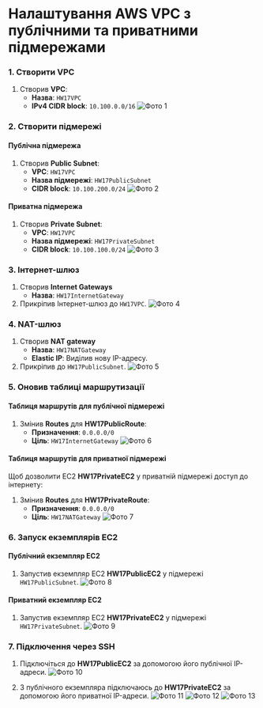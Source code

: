 # Налаштування AWS VPC з публічними та приватними підмережами

### 1. Створити VPC

1. Створив **VPC**:
   - **Назва**: `HW17VPC`
   - **IPv4 CIDR block**: `10.100.0.0/16`
![Фото 1](https://gitlab.com/my_dan.it/my_danit_lesson/-/raw/main/0_DZ/HW-17/screens/1.png)


### 2. Створити підмережі

#### Публічна підмережа

1. Створив **Public Subnet**:
   - **VPC**: `HW17VPC`
   - **Назва підмережі**: `HW17PublicSubnet`
   - **CIDR block**: `10.100.200.0/24`
![Фото 2](https://gitlab.com/my_dan.it/my_danit_lesson/-/raw/main/0_DZ/HW-17/screens/5.png)

#### Приватна підмережа

1. Створив **Private Subnet**:
   - **VPC**: `HW17VPC`
   - **Назва підмережі**: `HW17PrivateSubnet`
   - **CIDR block**: `10.100.100.0/24`
![Фото 3](https://gitlab.com/my_dan.it/my_danit_lesson/-/raw/main/0_DZ/HW-17/screens/4.png)

### 3. Інтернет-шлюз

1. Створив **Internet Gateways**
   - **Назва**: `HW17InternetGateway`
2. Прикріпив Інтернет-шлюз до `HW17VPC`.
![Фото 4](https://gitlab.com/my_dan.it/my_danit_lesson/-/raw/main/0_DZ/HW-17/screens/2.png)

### 4. NAT-шлюз

1. Створив **NAT gateway**
   - **Назва**: `HW17NATGateway`
   - **Elastic IP**: Виділив нову IP-адресу.
2. Прикріпив до `HW17PublicSubnet`.
![Фото 5](https://gitlab.com/my_dan.it/my_danit_lesson/-/raw/main/0_DZ/HW-17/screens/3.png)

### 5. Оновив таблиці маршрутизації

#### Таблиця маршрутів для публічної підмережі

1. Змінив **Routes** для **HW17PublicRoute**:
   - **Призначення**: `0.0.0.0/0`
   - **Ціль**: `HW17InternetGateway`
![Фото 6](https://gitlab.com/my_dan.it/my_danit_lesson/-/raw/main/0_DZ/HW-17/screens/6.png)

#### Таблиця маршрутів для приватної підмережі

Щоб дозволити EC2 **HW17PrivateEC2** у приватній підмережі доступ до інтернету:
1. Змінив **Routes** для **HW17PrivateRoute**:
   - **Призначення**: `0.0.0.0/0`
   - **Ціль**: `HW17NATGateway`
![Фото 7](https://gitlab.com/my_dan.it/my_danit_lesson/-/raw/main/0_DZ/HW-17/screens/7.png)

### 6. Запуск екземплярів EC2

#### Публічний екземпляр EC2

1. Запустив екземпляр EC2 **HW17PublicEC2** у підмережі `HW17PublicSubnet`.
![Фото 8](https://gitlab.com/my_dan.it/my_danit_lesson/-/raw/main/0_DZ/HW-17/screens/8.png)

#### Приватний екземпляр EC2

1. Запустив екземпляр EC2 **HW17PrivateEC2** у підмережі `HW17PrivateSubnet`.
![Фото 9](https://gitlab.com/my_dan.it/my_danit_lesson/-/raw/main/0_DZ/HW-17/screens/10.png)

### 7. Підключення через SSH

1. Підключіться до **HW17PublicEC2** за допомогою його публічної IP-адреси.
![Фото 10](https://gitlab.com/my_dan.it/my_danit_lesson/-/raw/main/0_DZ/HW-17/screens/9.png)

2. З публічного екземпляра підключаюсь до **HW17PrivateEC2** за допомогою його приватної IP-адреси.
![Фото 11](https://gitlab.com/my_dan.it/my_danit_lesson/-/raw/main/0_DZ/HW-17/screens/11.png)
![Фото 12](https://gitlab.com/my_dan.it/my_danit_lesson/-/raw/main/0_DZ/HW-17/screens/12.png)
![Фото 13](https://gitlab.com/my_dan.it/my_danit_lesson/-/raw/main/0_DZ/HW-17/screens/13.png)
